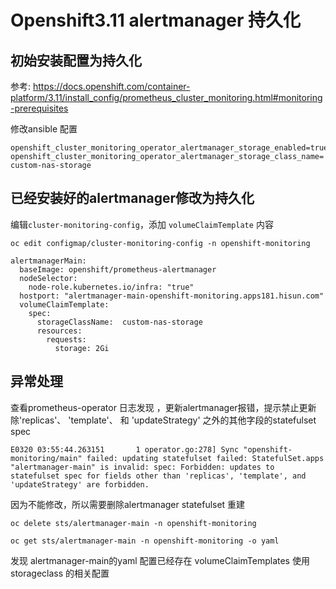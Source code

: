 # Openshift3.11 alertmanager 持久化

## 初始安装配置为持久化

参考: https://docs.openshift.com/container-platform/3.11/install_config/prometheus_cluster_monitoring.html#monitoring-prerequisites

修改ansible 配置

```
openshift_cluster_monitoring_operator_alertmanager_storage_enabled=true
openshift_cluster_monitoring_operator_alertmanager_storage_class_name= custom-nas-storage
```

## 已经安装好的alertmanager修改为持久化

编辑`cluster-monitoring-config`，添加 `volumeClaimTemplate` 内容

```
oc edit configmap/cluster-monitoring-config -n openshift-monitoring
```

```
alertmanagerMain:
  baseImage: openshift/prometheus-alertmanager
  nodeSelector:
    node-role.kubernetes.io/infra: "true"
  hostport: "alertmanager-main-openshift-monitoring.apps181.hisun.com"
  volumeClaimTemplate:
    spec:
      storageClassName:  custom-nas-storage
      resources:
        requests:
          storage: 2Gi
```

## 异常处理

查看prometheus-operator 日志发现 ，更新alertmanager报错，提示禁止更新除'replicas'、 'template'、 和 'updateStrategy' 之外的其他字段的statefulset spec

```
E0320 03:55:44.263151       1 operator.go:278] Sync "openshift-monitoring/main" failed: updating statefulset failed: StatefulSet.apps "alertmanager-main" is invalid: spec: Forbidden: updates to statefulset spec for fields other than 'replicas', 'template', and 'updateStrategy' are forbidden.
```

因为不能修改，所以需要删除alertmanager statefulset 重建

```
oc delete sts/alertmanager-main -n openshift-monitoring
```

```
oc get sts/alertmanager-main -n openshift-monitoring -o yaml 
```

发现 alertmanager-main的yaml 配置已经存在 volumeClaimTemplates 使用storageclass 的相关配置
